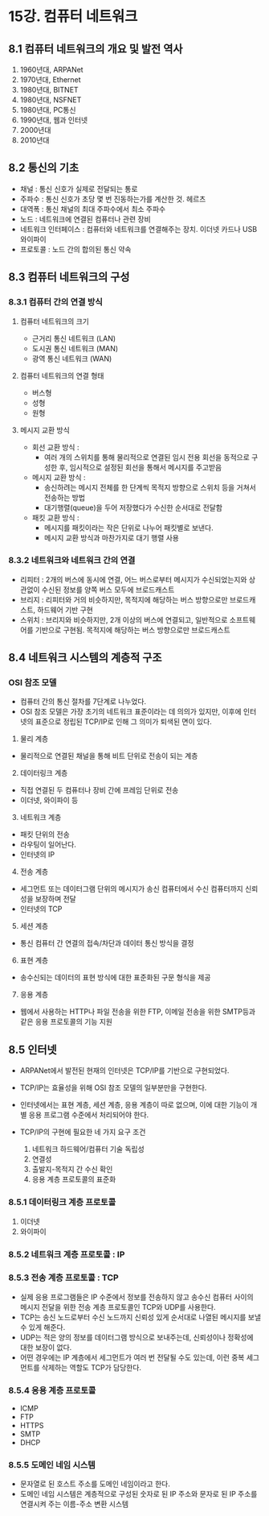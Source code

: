 # 15강. 컴퓨터 네트워크

## 8.1 컴퓨터 네트워크의 개요 및 발전 역사
1. 1960년대, ARPANet
2. 1970년대, Ethernet
3. 1980년대, BITNET
4. 1980년대, NSFNET
5. 1980년대, PC통신
6. 1990년대, 웹과 인터넷
7. 2000년대
8. 2010년대

## 8.2 통신의 기초
* 채널 : 통신 신호가 실제로 전달되는 통로
* 주파수 : 통신 신호가 초당 몇 번 진동하는가를 계산한 것. 헤르츠
* 대역폭 : 통신 채널의 최대 주파수에서 최소 주파수
* 노드 : 네트워크에 연결된 컴퓨터나 관련 장비
* 네트워크 인터페이스 : 컴퓨터와 네트워크를 연결해주는 장치. 이더넷 카드나 USB 와이파이
* 프로토콜 : 노드 간의 합의된 통신 약속

## 8.3 컴퓨터 네트워크의 구성

### 8.3.1 컴퓨터 간의 연결 방식
1. 컴퓨터 네트워크의 크기 
   * 근거리 통신 네트워크 (LAN)
   * 도시권 통신 네트워크 (MAN)
   * 광역 통신 네트워크 (WAN)

2. 컴퓨터 네트워크의 연결 형태
   * 버스형
   * 성형
   * 원형

3. 메시지 교환 방식
    * 회선 교환 방식 : 
      * 여러 개의 스위치를 통해 물리적으로 연결된 임시 전용 회선을 동적으로 구성한 후, 임시적으로 설정된 회선을 통해서 메시지를 주고받음
    * 메시지 교환 방식 : 
      * 송신하려는 메시지 전체를 한 단계씩 목적지 방향으로 스위치 등을 거쳐서 전송하는 방법
      * 대기행렬(queue)을 두어 저장했다가 수신한 순서대로 전달함
    * 패킷 교환 방식 : 
      * 메시지를 패킷이라는 작은 단위로 나누어 패킷별로 보낸다. 
      * 메시지 교환 방식과 마찬가지로 대기 행렬 사용

### 8.3.2 네트워크와 네트워크 간의 연결

* 리피터 : 2개의 버스에 동시에 연결, 어느 버스로부터 메시지가 수신되었는지와 상관없이 수신된 정보를 양쪽 버스 모두에 브로드캐스트
* 브리지 : 리피터와 거의 비슷하지만, 목적지에 해당하는 버스 방향으로만 브로드캐스트, 하드웨어 기반 구현
* 스위치 : 브리지와 비슷하지만, 2개 이상의 버스에 연결되고, 일반적으로 소프트웨어를 기반으로 구현됨. 목적지에 해당하는 버스 방향으로만 브로드캐스트

## 8.4 네트워크 시스템의 계층적 구조

### OSI 참조 모델
* 컴퓨터 간의 통신 절차를 7단계로 나누었다. 
* OSI 참조 모델은 가장 초기의 네트워크 표준이라는 데 의의가 있지만, 이후에 인터넷의 표준으로 정립된 TCP/IP로 인해 그 의미가 퇴색된 면이 있다. 

1. 물리 계층
* 물리적으로 연결된 채널을 통해 비트 단위로 전송이 되는 계층

2. 데이터링크 계층
* 직접 연결된 두 컴퓨터나 장비 간에 프레임 단위로 전송
* 이더넷, 와이파이 등

3. 네트워크 계층
* 패킷 단위의 전송
* 라우팅이 일어난다.
* 인터넷의 IP

4. 전송 계층
* 세그먼트 또는 데이터그램 단위의 메시지가 송신 컴퓨터에서 수신 컴퓨터까지 신뢰성을 보장하며 전달
* 인터넷의 TCP

5. 세션 계층
* 통신 컴퓨터 간 연결의 접속/차단과 데이터 통신 방식을 결정

6. 표현 계층
* 송수신되는 데이터의 표현 방식에 대한 표준화된 구문 형식을 제공

7. 응용 계층
* 웹에서 사용하는 HTTP나 파일 전송을 위한 FTP, 이메일 전송을 위한 SMTP등과 같은 응용 프로토콜의 기능 지원

## 8.5 인터넷
* ARPANet에서 발전된 현재의 인터넷은 TCP/IP를 기반으로 구현되었다.
* TCP/IP는 효율성을 위해 OSI 참조 모델의 일부분만을 구현한다.
* 인터넷에서는 표현 계층, 세션 계층, 응용 계층이 따로 없으며, 이에 대한 기능이 개별 응용 프로그램 수준에서 처리되어야 한다.

* TCP/IP의 구현에 필요한 네 가지 요구 조건
  1. 네트워크 하드웨어/컴퓨터 기술 독립성
  2. 연결성
  3. 출발지-목적지 간 수신 확인
  4. 응용 계층 프로토콜의 표준화

### 8.5.1 데이터링크 계층 프로토콜

1. 이더넷
2. 와이파이

### 8.5.2 네트워크 계층 프로토콜 : IP

### 8.5.3 전송 계층 프로토콜 : TCP
* 실제 응용 프로그램들은 IP 수준에서 정보를 전송하지 않고 송수신 컴퓨터 사이의 메시지 전달을 위한 전송 계층 프로토콜인 TCP와 UDP를 사용한다.
* TCP는 송신 노드로부터 수신 노드까지 신뢰성 있게 순서대로 나열된 메시지를 보낼 수 있게 해준다.
* UDP는 적은 양의 정보를 데이터그램 방식으로 보내주는데, 신뢰성이나 정확성에 대한 보장이 없다.
* 어떤 경우에는 IP 계층에서 세그먼트가 여러 번 전달될 수도 있는데, 이런 중복 세그먼트를 삭제하는 역할도 TCP가 담당한다.

### 8.5.4 응용 계층 프로토콜
* ICMP
* FTP
* HTTPS
* SMTP
* DHCP

### 8.5.5 도메인 네임 시스템
* 문자열로 된 호스트 주소를 도메인 네임이라고 한다.
* 도메인 네임 시스템은 계층적으로 구성된 숫자로 된 IP 주소와 문자로 된 IP 주소를 연결시켜 주는 이름-주소 변환 시스템


